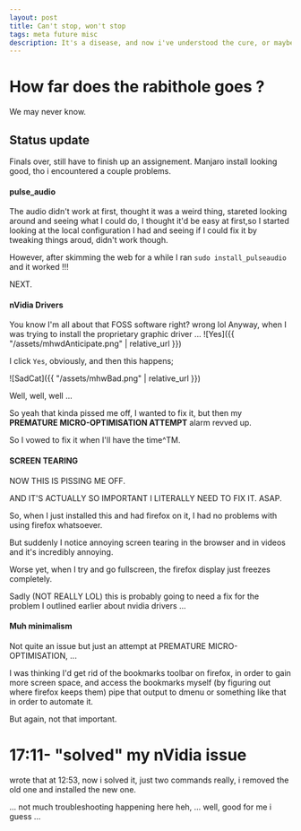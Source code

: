 ```yaml
---
layout: post
title: Can't stop, won't stop
tags: meta future misc
description: It's a disease, and now i've understood the cure, or maybe the thought that i have understood the cure is part of the diesease ? idk ... like how people who are addicted always claim that they can stop doing whatever it is they are doing ? oh no i just spooked myself.
---
```


# How far does the rabithole goes ? #
 We may never know.

## Status update ##

Finals over, still have to finish up an assignement.
Manjaro install looking good, tho i encountered a couple problems.

#### pulse_audio ####
The audio didn't work at first, thought it was a weird thing, stareted looking around and seeing what I could do, I thought it'd be easy at first,so I started looking at the local configuration I had and seeing if I could fix it by tweaking things aroud, didn't work though.

However, after skimming the web for a while I ran ``sudo install_pulseaudio`` and it worked !!!

NEXT.

#### nVidia Drivers ####

You know I'm all about that FOSS software right?
wrong lol
Anyway, when I was trying to install the proprietary graphic driver ...
![Yes]({{ "/assets/mhwdAnticipate.png" | relative_url }})

I click ``Yes``, obviously, and then this happens;

![SadCat]({{ "/assets/mhwBad.png" | relative_url }})

Well, well, well ...

So yeah that kinda pissed me off, I wanted to fix it, but then my **PREMATURE MICRO-OPTIMISATION ATTEMPT** alarm revved up.

So I vowed to fix it when I'll have the time^TM.

#### SCREEN TEARING ####

NOW THIS IS PISSING ME OFF.

AND IT'S ACTUALLY SO IMPORTANT I LITERALLY NEED TO FIX IT. ASAP.

So, when I just installed this and had firefox on it, I had no problems with using firefox whatsoever.

But suddenly I notice annoying screen tearing in the browser and in videos and it's incredibly annoying.

Worse yet, when I try and go fullscreen, the firefox display just freezes completely.

Sadly (NOT REALLY LOL) this is probably going to need a fix for the problem I outlined earlier about nvidia drivers ...

#### Muh minimalism ####

Not quite an issue but just an attempt at PREMATURE MICRO-OPTIMISATION, ...

I was thinking I'd get rid of the bookmarks toolbar on firefox, in order to gain more screen space, and access the bookmarks myself (by figuring out where firefox keeps them) pipe that output to dmenu or something like that in order to automate it.

But again, not that important.


# 17:11- "solved" my nVidia issue #

wrote that at 12:53, now i solved it, just two commands really, i removed the old one and installed the new one.

... not much troubleshooting happening here heh, ... well, good for me i guess ...

